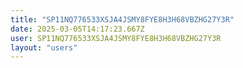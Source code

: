 ```yaml
---
title: "SP11NQ776533XSJA4JSMY8FYE8H3H68VBZHG27Y3R"
date: 2025-03-05T14:17:23.667Z
user: SP11NQ776533XSJA4JSMY8FYE8H3H68VBZHG27Y3R
layout: "users"
---
```

    